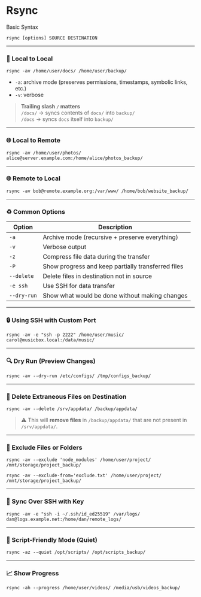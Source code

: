 # Rsync

Basic Syntax

```
rsync [options] SOURCE DESTINATION
```

***

### 📁 Local to Local

```
rsync -av /home/user/docs/ /home/user/backup/
```

* `-a`: archive mode (preserves permissions, timestamps, symbolic links, etc.)
* `-v`: verbose

> **Trailing slash `/` matters**\
> `/docs/` → syncs contents of `docs/` into `backup/`\
> `/docs` → syncs `docs` itself into `backup/`

***

### 🌐 Local to Remote

```
rsync -av /home/user/photos/ alice@server.example.com:/home/alice/photos_backup/
```

***

### 🌐 Remote to Local

```
rsync -av bob@remote.example.org:/var/www/ /home/bob/website_backup/
```

***

### ♻️ Common Options

| Option      | Description                                        |
| ----------- | -------------------------------------------------- |
| `-a`        | Archive mode (recursive + preserve everything)     |
| `-v`        | Verbose output                                     |
| `-z`        | Compress file data during the transfer             |
| `-P`        | Show progress and keep partially transferred files |
| `--delete`  | Delete files in destination not in source          |
| `-e ssh`    | Use SSH for data transfer                          |
| `--dry-run` | Show what would be done without making changes     |

***

### 🔒 Using SSH with Custom Port

```
rsync -av -e "ssh -p 2222" /home/user/music/ carol@musicbox.local:/data/music/
```

***

### 🔍 Dry Run (Preview Changes)

```
rsync -av --dry-run /etc/configs/ /tmp/configs_backup/
```

***

### 🧹 Delete Extraneous Files on Destination

```
rsync -av --delete /srv/appdata/ /backup/appdata/
```

> ⚠️ This will **remove files** in `/backup/appdata/` that are not present in `/srv/appdata/`.

***

### 🚫 Exclude Files or Folders

```
rsync -av --exclude 'node_modules' /home/user/project/ /mnt/storage/project_backup/
```

```
rsync -av --exclude-from='exclude.txt' /home/user/project/ /mnt/storage/project_backup/
```

***

### 🧪 Sync Over SSH with Key

```
rsync -av -e "ssh -i ~/.ssh/id_ed25519" /var/logs/ dan@logs.example.net:/home/dan/remote_logs/
```

***

### 📜 Script-Friendly Mode (Quiet)

```
rsync -az --quiet /opt/scripts/ /opt/scripts_backup/
```

***

### 📈 Show Progress

```
rsync -ah --progress /home/user/videos/ /media/usb/videos_backup/
```
